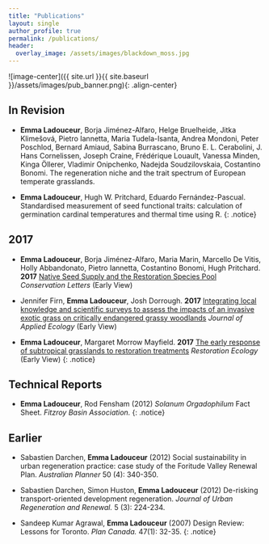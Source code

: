 ```yaml
---
title: "Publications"
layout: single
author_profile: true
permalink: /publications/
header:
  overlay_image: /assets/images/blackdown_moss.jpg
---
```


![image-center]({{ site.url }}{{ site.baseurl }}/assets/images/pub_banner.png){: .align-center}

## In Revision
* **Emma Ladouceur**, Borja Jiménez-Alfaro, Helge Bruelheide, Jitka Klimešová, Pietro Iannetta, Maria Tudela-Isanta, Andrea Mondoni, Peter Poschlod, Bernard Amiaud, Sabina Burrascano, Bruno E. L. Cerabolini, J. Hans Cornelissen, Joseph Craine, Frédérique Louault, Vanessa Minden, Kinga Öllerer, Vladimir Onipchenko, Nadejda Soudzilovskaia, Costantino Bonomi. The regeneration niche and the trait spectrum of European temperate grasslands. 

* **Emma Ladouceur**, Hugh W. Pritchard, Eduardo Fernández-Pascual. Standardised measurement of seed functional traits: calculation of germination cardinal temperatures and thermal time using R.
{: .notice}


## 2017
* **Emma Ladouceur**, Borja Jiménez-Alfaro, Maria Marin, Marcello De Vitis, Holly Abbandonato, Pietro Iannetta, Costantino Bonomi, Hugh Pritchard. **2017** [Native Seed Supply and the Restoration Species Pool](http://onlinelibrary.wiley.com/doi/10.1111/conl.12381/abstract) *Conservation Letters* (Early View)

* Jennifer Firn, **Emma Ladouceur**, Josh Dorrough. **2017** [Integrating local knowledge and scientific surveys to assess the impacts of an invasive exotic grass on critically endangered grassy woodlands](http://onlinelibrary.wiley.com/doi/10.1111/1365-2664.12928/full) *Journal of Applied Ecology* (Early View)

* **Emma Ladouceur**, Margaret Morrow Mayfield. **2017** [The early response of subtropical grasslands to restoration treatments](http://onlinelibrary.wiley.com/doi/10.1111/rec.12491/abstract) *Restoration Ecology* (Early View)
{: .notice}

## Technical Reports

* **Emma Ladouceur**, Rod Fensham (2012) _Solanum Orgadophilum_ Fact Sheet. *Fitzroy Basin Association.*
{: .notice}


## Earlier
* Sabastien Darchen, **Emma Ladouceur** (2012) Social sustainability in urban regeneration practice: case study of the Foritude Valley Renewal Plan. *Australian Planner* 50 (4): 340-350.

* Sabastien Darchen, Simon Huston, **Emma Ladouceur** (2012) De-risking transport-oriented development regeneration. *Journal of Urban Regeneration and Renewal.* 5 (3): 224-234. 

* Sandeep Kumar Agrawal, **Emma Ladouceur** (2007) Design Review: Lessons for Toronto. *Plan Canada.* 47(1): 32-35.
{: .notice}


